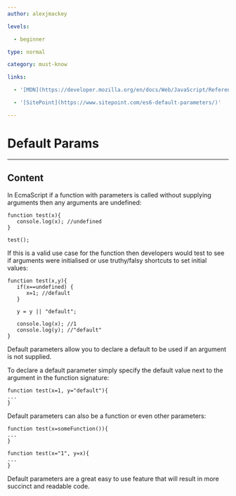 ```yaml
---
author: alexjmackey

levels:

  - beginner

type: normal

category: must-know

links:

  - '[MDN](https://developer.mozilla.org/en/docs/Web/JavaScript/Reference/Functions/Default_parameters)'

  - '[SitePoint](https://www.sitepoint.com/es6-default-parameters/)'

---
```


# Default Params

---
## Content

In EcmaScript if a function with parameters is called without supplying arguments then any arguments are undefined:

```
function test(x){
   console.log(x); //undefined
}

test();
```

If this is a valid use case for the function then developers would test to see if arguments were initialised or use truthy/falsy shortcuts to set initial values:

```
function test(x,y){
   if(x==undefined) {
      x=1; //default
   }

   y = y || "default";
   
   console.log(x); //1
   console.log(y); //"default"
}
```
Default parameters allow you to declare a default to be used if an argument is not supplied.

To declare a default parameter simply specify the default value next to the argument in the function signature:

```
function test(x=1, y="default"){
...
}
```

Default parameters can also be a function or even other parameters:

```
function test(x=someFunction()){
...
}

function test(x="1", y=x){
...
}
```

Default parameters are a great easy to use feature that will result in more succinct and readable code.

